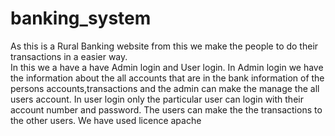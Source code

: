 # banking_system
As this is a Rural Banking website from this we make the people to do their transactions in a easier way.                                                                                                                                                                                                                                                                                               
In this we a have a have Admin login and User login.
In Admin login we have the information about the all accounts that are in the bank information of the persons accounts,transactions and the admin can make the manage the all users account.
In user login only the particular user can login with their account number and password.
The users can make the the transactions to the other users.
We have used licence apache
